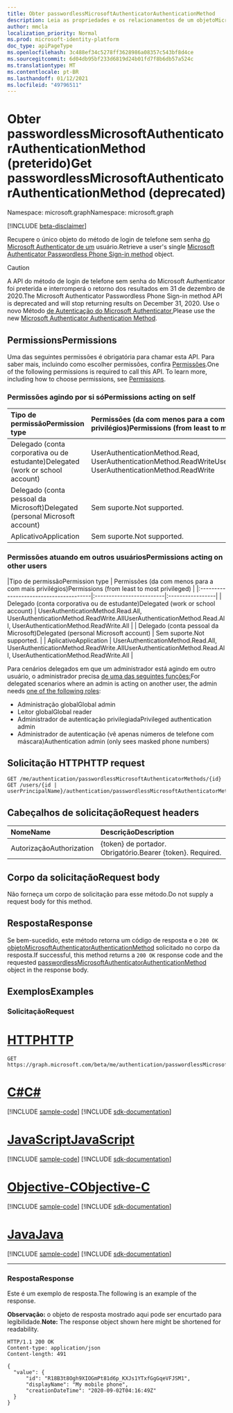 ```yaml
---
title: Obter passwordlessMicrosoftAuthenticatorAuthenticationMethod
description: Leia as propriedades e os relacionamentos de um objetoMicrosoftAuthenticatorAuthenticationMethod sem senha.
author: mmcla
localization_priority: Normal
ms.prod: microsoft-identity-platform
doc_type: apiPageType
ms.openlocfilehash: 3c488ef34c5278ff3628986a08357c543bf8d4ce
ms.sourcegitcommit: 6d04db95bf233d6819d24b01fd7f8b6db57a524c
ms.translationtype: MT
ms.contentlocale: pt-BR
ms.lasthandoff: 01/12/2021
ms.locfileid: "49796511"
---
```

# <a name="get-passwordlessmicrosoftauthenticatorauthenticationmethod-deprecated"></a><span data-ttu-id="e1e33-103">Obter passwordlessMicrosoftAuthenticatorAuthenticationMethod (preterido)</span><span class="sxs-lookup"><span data-stu-id="e1e33-103">Get passwordlessMicrosoftAuthenticatorAuthenticationMethod (deprecated)</span></span>
<span data-ttu-id="e1e33-104">Namespace: microsoft.graph</span><span class="sxs-lookup"><span data-stu-id="e1e33-104">Namespace: microsoft.graph</span></span>

[!INCLUDE [beta-disclaimer](../../includes/beta-disclaimer.md)]

<span data-ttu-id="e1e33-105">Recupere o único objeto do método de login de telefone sem senha [do Microsoft Authenticator de um](../resources/passwordlessmicrosoftauthenticatorauthenticationmethod.md) usuário.</span><span class="sxs-lookup"><span data-stu-id="e1e33-105">Retrieve a user's single [Microsoft Authenticator Passwordless Phone Sign-in method](../resources/passwordlessmicrosoftauthenticatorauthenticationmethod.md) object.</span></span>

> [!CAUTION]
> <span data-ttu-id="e1e33-106">A API do método de login de telefone sem senha do Microsoft Authenticator foi preterida e interromperá o retorno dos resultados em 31 de dezembro de 2020.</span><span class="sxs-lookup"><span data-stu-id="e1e33-106">The Microsoft Authenticator Passwordless Phone Sign-in method API is deprecated and will stop returning results on December 31, 2020.</span></span> <span data-ttu-id="e1e33-107">Use o novo Método [de Autenticação do Microsoft Authenticator.](../resources/microsoftAuthenticatorAuthenticationMethod.md)</span><span class="sxs-lookup"><span data-stu-id="e1e33-107">Please use the new [Microsoft Authenticator Authentication Method](../resources/microsoftAuthenticatorAuthenticationMethod.md).</span></span>

## <a name="permissions"></a><span data-ttu-id="e1e33-108">Permissions</span><span class="sxs-lookup"><span data-stu-id="e1e33-108">Permissions</span></span>

<span data-ttu-id="e1e33-p102">Uma das seguintes permissões é obrigatória para chamar esta API. Para saber mais, incluindo como escolher permissões, confira [Permissões](/graph/permissions-reference).</span><span class="sxs-lookup"><span data-stu-id="e1e33-p102">One of the following permissions is required to call this API. To learn more, including how to choose permissions, see [Permissions](/graph/permissions-reference).</span></span>

### <a name="permissions-acting-on-self"></a><span data-ttu-id="e1e33-111">Permissões agindo por si só</span><span class="sxs-lookup"><span data-stu-id="e1e33-111">Permissions acting on self</span></span>

|<span data-ttu-id="e1e33-112">Tipo de permissão</span><span class="sxs-lookup"><span data-stu-id="e1e33-112">Permission type</span></span>      | <span data-ttu-id="e1e33-113">Permissões (da com menos para a com mais privilégios)</span><span class="sxs-lookup"><span data-stu-id="e1e33-113">Permissions (from least to most privileged)</span></span>              |
|:---------------------------------------|:-------------------------|
| <span data-ttu-id="e1e33-114">Delegado (conta corporativa ou de estudante)</span><span class="sxs-lookup"><span data-stu-id="e1e33-114">Delegated (work or school account)</span></span>     | <span data-ttu-id="e1e33-115">UserAuthenticationMethod.Read, UserAuthenticationMethod.ReadWrite</span><span class="sxs-lookup"><span data-stu-id="e1e33-115">UserAuthenticationMethod.Read, UserAuthenticationMethod.ReadWrite</span></span> |
| <span data-ttu-id="e1e33-116">Delegado (conta pessoal da Microsoft)</span><span class="sxs-lookup"><span data-stu-id="e1e33-116">Delegated (personal Microsoft account)</span></span> | <span data-ttu-id="e1e33-117">Sem suporte.</span><span class="sxs-lookup"><span data-stu-id="e1e33-117">Not supported.</span></span> |
| <span data-ttu-id="e1e33-118">Aplicativo</span><span class="sxs-lookup"><span data-stu-id="e1e33-118">Application</span></span>                            | <span data-ttu-id="e1e33-119">Sem suporte.</span><span class="sxs-lookup"><span data-stu-id="e1e33-119">Not supported.</span></span> |

### <a name="permissions-acting-on-other-users"></a><span data-ttu-id="e1e33-120">Permissões atuando em outros usuários</span><span class="sxs-lookup"><span data-stu-id="e1e33-120">Permissions acting on other users</span></span>

|<span data-ttu-id="e1e33-121">Tipo de permissão</span><span class="sxs-lookup"><span data-stu-id="e1e33-121">Permission type</span></span>      | <span data-ttu-id="e1e33-122">Permissões (da com menos para a com mais privilégios)</span><span class="sxs-lookup"><span data-stu-id="e1e33-122">Permissions (from least to most privileged)</span></span>              |
|:---------------------------------------|:-------------------------|:-----------------|
| <span data-ttu-id="e1e33-123">Delegado (conta corporativa ou de estudante)</span><span class="sxs-lookup"><span data-stu-id="e1e33-123">Delegated (work or school account)</span></span>     | <span data-ttu-id="e1e33-124">UserAuthenticationMethod.Read.All, UserAuthenticationMethod.ReadWrite.All</span><span class="sxs-lookup"><span data-stu-id="e1e33-124">UserAuthenticationMethod.Read.All, UserAuthenticationMethod.ReadWrite.All</span></span> |
| <span data-ttu-id="e1e33-125">Delegado (conta pessoal da Microsoft)</span><span class="sxs-lookup"><span data-stu-id="e1e33-125">Delegated (personal Microsoft account)</span></span> | <span data-ttu-id="e1e33-126">Sem suporte.</span><span class="sxs-lookup"><span data-stu-id="e1e33-126">Not supported.</span></span> |
| <span data-ttu-id="e1e33-127">Aplicativo</span><span class="sxs-lookup"><span data-stu-id="e1e33-127">Application</span></span>                            | <span data-ttu-id="e1e33-128">UserAuthenticationMethod.Read.All, UserAuthenticationMethod.ReadWrite.All</span><span class="sxs-lookup"><span data-stu-id="e1e33-128">UserAuthenticationMethod.Read.All, UserAuthenticationMethod.ReadWrite.All</span></span> |

<span data-ttu-id="e1e33-129">Para cenários delegados em que um administrador está agindo em outro usuário, o administrador precisa [de uma das seguintes funções:](/azure/active-directory/users-groups-roles/directory-assign-admin-roles#available-roles)</span><span class="sxs-lookup"><span data-stu-id="e1e33-129">For delegated scenarios where an admin is acting on another user, the admin needs [one of the following roles](/azure/active-directory/users-groups-roles/directory-assign-admin-roles#available-roles):</span></span>
* <span data-ttu-id="e1e33-130">Administração global</span><span class="sxs-lookup"><span data-stu-id="e1e33-130">Global admin</span></span>
* <span data-ttu-id="e1e33-131">Leitor global</span><span class="sxs-lookup"><span data-stu-id="e1e33-131">Global reader</span></span>
* <span data-ttu-id="e1e33-132">Administrador de autenticação privilegiada</span><span class="sxs-lookup"><span data-stu-id="e1e33-132">Privileged authentication admin</span></span>
* <span data-ttu-id="e1e33-133">Administrador de autenticação (vê apenas números de telefone com máscara)</span><span class="sxs-lookup"><span data-stu-id="e1e33-133">Authentication admin (only sees masked phone numbers)</span></span>

## <a name="http-request"></a><span data-ttu-id="e1e33-134">Solicitação HTTP</span><span class="sxs-lookup"><span data-stu-id="e1e33-134">HTTP request</span></span>

<!-- {
  "blockType": "ignored"
}
-->
``` http
GET /me/authentication/passwordlessMicrosoftAuthenticatorMethods/{id}
GET /users/{id | userPrincipalName}/authentication/passwordlessMicrosoftAuthenticatorMethods/{id}
```

## <a name="request-headers"></a><span data-ttu-id="e1e33-135">Cabeçalhos de solicitação</span><span class="sxs-lookup"><span data-stu-id="e1e33-135">Request headers</span></span>
|<span data-ttu-id="e1e33-136">Nome</span><span class="sxs-lookup"><span data-stu-id="e1e33-136">Name</span></span>|<span data-ttu-id="e1e33-137">Descrição</span><span class="sxs-lookup"><span data-stu-id="e1e33-137">Description</span></span>|
|:---|:---|
|<span data-ttu-id="e1e33-138">Autorização</span><span class="sxs-lookup"><span data-stu-id="e1e33-138">Authorization</span></span>|<span data-ttu-id="e1e33-p103">{token} de portador. Obrigatório.</span><span class="sxs-lookup"><span data-stu-id="e1e33-p103">Bearer {token}. Required.</span></span>|

## <a name="request-body"></a><span data-ttu-id="e1e33-141">Corpo da solicitação</span><span class="sxs-lookup"><span data-stu-id="e1e33-141">Request body</span></span>
<span data-ttu-id="e1e33-142">Não forneça um corpo de solicitação para esse método.</span><span class="sxs-lookup"><span data-stu-id="e1e33-142">Do not supply a request body for this method.</span></span>

## <a name="response"></a><span data-ttu-id="e1e33-143">Resposta</span><span class="sxs-lookup"><span data-stu-id="e1e33-143">Response</span></span>

<span data-ttu-id="e1e33-144">Se bem-sucedido, este método retorna um código de resposta e o `200 OK` [objetoMicrosoftAuthenticatorAuthenticationMethod](../resources/passwordlessmicrosoftauthenticatorauthenticationmethod.md) solicitado no corpo da resposta.</span><span class="sxs-lookup"><span data-stu-id="e1e33-144">If successful, this method returns a `200 OK` response code and the requested [passwordlessMicrosoftAuthenticatorAuthenticationMethod](../resources/passwordlessmicrosoftauthenticatorauthenticationmethod.md) object in the response body.</span></span>

## <a name="examples"></a><span data-ttu-id="e1e33-145">Exemplos</span><span class="sxs-lookup"><span data-stu-id="e1e33-145">Examples</span></span>

### <a name="request"></a><span data-ttu-id="e1e33-146">Solicitação</span><span class="sxs-lookup"><span data-stu-id="e1e33-146">Request</span></span>

# <a name="http"></a>[<span data-ttu-id="e1e33-147">HTTP</span><span class="sxs-lookup"><span data-stu-id="e1e33-147">HTTP</span></span>](#tab/http)
<!-- {
  "blockType": "request",
  "name": "get_passwordlessmicrosoftauthenticatorauthenticationmethod"
}
-->
``` http
GET https://graph.microsoft.com/beta/me/authentication/passwordlessMicrosoftAuthenticatorMethods/R18B3t8Ogh9XIOGmPt81d6p_KXJs1YTxfGgGqeVFJSM1
```
# <a name="c"></a>[<span data-ttu-id="e1e33-148">C#</span><span class="sxs-lookup"><span data-stu-id="e1e33-148">C#</span></span>](#tab/csharp)
[!INCLUDE [sample-code](../includes/snippets/csharp/get-passwordlessmicrosoftauthenticatorauthenticationmethod-csharp-snippets.md)]
[!INCLUDE [sdk-documentation](../includes/snippets/snippets-sdk-documentation-link.md)]

# <a name="javascript"></a>[<span data-ttu-id="e1e33-149">JavaScript</span><span class="sxs-lookup"><span data-stu-id="e1e33-149">JavaScript</span></span>](#tab/javascript)
[!INCLUDE [sample-code](../includes/snippets/javascript/get-passwordlessmicrosoftauthenticatorauthenticationmethod-javascript-snippets.md)]
[!INCLUDE [sdk-documentation](../includes/snippets/snippets-sdk-documentation-link.md)]

# <a name="objective-c"></a>[<span data-ttu-id="e1e33-150">Objective-C</span><span class="sxs-lookup"><span data-stu-id="e1e33-150">Objective-C</span></span>](#tab/objc)
[!INCLUDE [sample-code](../includes/snippets/objc/get-passwordlessmicrosoftauthenticatorauthenticationmethod-objc-snippets.md)]
[!INCLUDE [sdk-documentation](../includes/snippets/snippets-sdk-documentation-link.md)]

# <a name="java"></a>[<span data-ttu-id="e1e33-151">Java</span><span class="sxs-lookup"><span data-stu-id="e1e33-151">Java</span></span>](#tab/java)
[!INCLUDE [sample-code](../includes/snippets/java/get-passwordlessmicrosoftauthenticatorauthenticationmethod-java-snippets.md)]
[!INCLUDE [sdk-documentation](../includes/snippets/snippets-sdk-documentation-link.md)]

---



### <a name="response"></a><span data-ttu-id="e1e33-152">Resposta</span><span class="sxs-lookup"><span data-stu-id="e1e33-152">Response</span></span>
<span data-ttu-id="e1e33-153">Este é um exemplo de resposta.</span><span class="sxs-lookup"><span data-stu-id="e1e33-153">The following is an example of the response.</span></span>

<span data-ttu-id="e1e33-154">**Observação:** o objeto de resposta mostrado aqui pode ser encurtado para legibilidade.</span><span class="sxs-lookup"><span data-stu-id="e1e33-154">**Note:** The response object shown here might be shortened for readability.</span></span>
<!-- {
  "blockType": "response",
  "truncated": true,
  "@odata.type": "microsoft.graph.passwordlessMicrosoftAuthenticatorAuthenticationMethod"
}
-->
``` http
HTTP/1.1 200 OK
Content-type: application/json
Content-length: 491

{
  "value": {
      "id": "R18B3t8Ogh9XIOGmPt81d6p_KXJs1YTxfGgGqeVFJSM1",
      "displayName": "My mobile phone",
      "creationDateTime": "2020-09-02T04:16:49Z"
  }
}
```

